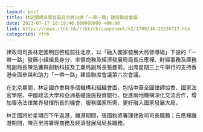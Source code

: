 ```yaml
---
layout: post
title: 林定國明率領官員赴京將出席「一帶一路」建設聯席會議
date: 2023-07-17 18:19:46.000000000 +08:00
link: https://news.rthk.hk/rthk/ch/component/k2/1709344-20230717.htm
categories: rthk
---
```


律政司司長林定國明日啓程前往北京，以「融入國家發展大局督導組」下設的「一帶一路」發展小組組長身分，率領商務及經濟發展局局長丘應樺、財經事務及庫務局副局長陳浩濂與創新科技及工業局副局長張曼莉，出席星期三上午舉行的支持香港全面參與和助力「一帶一路」建設聯席會議第六次會議。

在北京期間，林定國亦會與多個機構和組織會面，包括中華全國律師協會、國家法官學院、中國政法大學和亞洲基礎設施投資銀行，促進兩地機構深化交流合作，增加香港法律業界發揮所長的機會，服務國家所需，更好融入國家發展大局。

林定國將於星期四下午返港，離港期間，張國鈞將署理律政司司長職務；丘應樺離港期間，陳百里將署理商務及經濟發展局局長職務。
